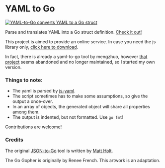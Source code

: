 # YAML to Go

[![YAML-to-Go converts YAML to a Go struct](https://raw.githubusercontent.com/Zhwt/yaml-to-go/gh-pages/resources/images/yaml-to-go.png)](http://zhwt.github.io/yaml-to-go)

Parse and translates YAML into a Go struct definition. [Check it out!](http://zhwt.github.io/yaml-to-go)

This project is aimed to provide an online service. In case you need the js library only, [click here to download](https://raw.githubusercontent.com/Zhwt/yaml-to-go/gh-pages/resources/js/yaml-to-go.js).

In fact, there is already a yaml-to-go tool by mengzhuo, however [that project](https://github.com/mengzhuo/yaml-to-go) seems abandoned and no longer maintained, so I started my own version.

### Things to note:

- The yaml is parsed by [js-yaml](https://github.com/nodeca/js-yaml).
- The script sometimes has to make some assumptions, so give the output a once-over.
- In an array of objects, the generated object will share all properties among them.
- The output is indented, but not formatted. Use `go fmt`!

Contributions are welcome!

### Credits

The original [JSON-to-Go](https://github.com/mholt/json-to-go) tool is written by [Matt Holt](https://github.com/mholt/).

The Go Gopher is originally by Renee French. This artwork is an adaptation.
